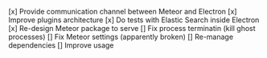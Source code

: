 [x] Provide communication channel between Meteor and Electron
[x] Improve plugins architecture
[x] Do tests with Elastic Search inside Electron
[x] Re-design Meteor package to serve
[] Fix process terminatin (kill ghost processes)
[] Fix Meteor settings (apparently broken)
[] Re-manage dependencies
[] Improve usage